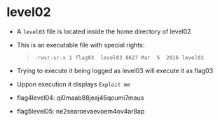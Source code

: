 # level02

- A `level03` file is located inside the home directory of level02

- This is an executable file with special rights:
	>`-rwsr-sr-x 1 flag03  level03 8627 Mar  5  2016 level03`

- Trying to execute it being logged as level03 will execute it as flag03

- Uppon execution it displays `Exploit me`

- flag4level04: qi0maab88jeaj46qoumi7maus

- flag5level05: ne2searoevaevoem4ov4ar8ap

